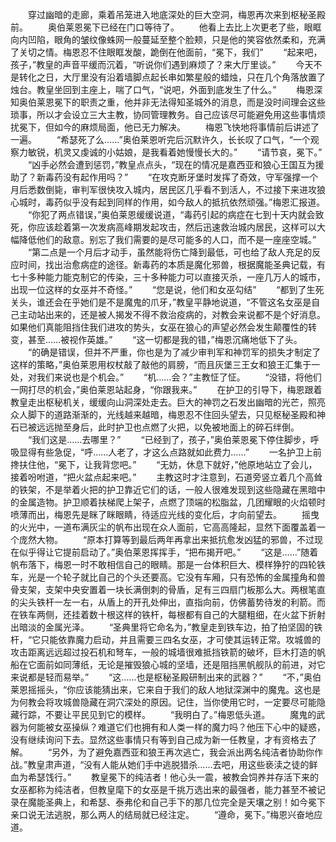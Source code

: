 　　穿过幽暗的走廊，乘着吊笼进入地底深处的巨大空洞，梅恩再次来到枢秘圣殿前。
　　奥伯莱恩冕下已经在门口等待了。
　　他看上去比上次更老了些，眼眶向内凹陷，眼角的皱纹像蛛网一般蔓延至整个脸颊，只是他的笑容依然柔和，充满了关切之情。梅恩忍不住眼眶发酸，跪倒在他面前，“冕下，我们”
　　“起来吧，孩子，”教皇的声音平缓而沉着，“听说你们遇到麻烦了？来大厅里谈。”
　　今天不是转化之日，大厅里没有沿着墙脚点起长串如繁星般的蜡烛，只在几个角落放置了烛台。教皇坐回到主座上，喘了口气，“说吧，外面到底发生了什么。”
　　梅恩深知奥伯莱恩冕下的职责之重，他并非无法得知圣城外的消息，而是没时间理会这些琐事，所以才会设立三大主教，协同管理教务。自己应该尽可能避免用这些事情烦扰冕下，但如今的麻烦局面，他已无力解决。
　　梅恩飞快地将事情前后讲述了一遍。
　　“希瑟死了么……”奥伯莱恩听完后沉默许久，长长叹了口气，“一个观察力敏锐，机灵又虔诚的小姑娘，是我看着她慢慢长大的。”
　　“请节哀，冕下。”
　　“凶手必然会遭到惩罚，”教皇点点头，“现在的情况是嘉西亚和狼心王国互为援助了？新毒药没有起作用吗？”
　　“在攻克断牙堡时发挥了奇效，守军强撑一个月后悉数倒毙，审判军很快攻入城内，居民区几乎看不到活人，不过接下来进攻狼心城时，毒药似乎没有起到同样的作用，如今敌人的抵抗依然顽强。”梅恩汇报道。
　　“你犯了两点错误，”奥伯莱恩缓缓说道，“毒药引起的病症在七到十天内就会致死，你应该趁着第一次发病高峰期发起攻击，然后迅速救治城内居民，这样可以大幅降低他们的敌意。别忘了我们需要的是尽可能多的人口，而不是一座座空城。”
　　“第二点是一个月后才动手，虽然能将伤亡降到最低，可也给了敌人充足的反应时间，找出治愈病症的途径。新毒药的本质是魔化邪兽，根据魔能圣典记载，有七十多种能力能克制它的传染，三十多种能力可以直接灭杀，一座几万人的城市，出现一位这样的女巫并不奇怪。”
　　“您是说，他们和女巫勾结”
　　“都到了生死关头，谁还会在乎她们是不是魔鬼的爪牙，”教皇平静地说道，“不管这名女巫是自己主动站出来的，还是被人揭发不得不救治疫病的，对教会来说都不是个好消息。如果他们真能阻挡住我们进攻的势头，女巫在狼心的声望必然会发生颠覆性的转变，甚至……被视作英雄。”
　　“这一切都是我的错，”梅恩沉痛地低下了头。
　　“的确是错误，但并不严重，你也是为了减少审判军和神罚军的损失才制定了这样的策略，”奥伯莱恩用权杖敲了敲他的肩膀，“而且灰堡三王女和狼王汇集于一处，对我们来说也是个机会。”
　　“机……会？”主教怔了怔。
　　“没错，将他们一网打尽的机会，”奥伯莱恩站起身，“你跟我来。”
　　在护卫的引导下，梅恩跟着教皇走出枢秘机关，缓缓向山洞深处走去。巨大的神罚之石发出幽暗的光芒，照亮众人脚下的道路渐渐的，光线越来越暗，梅恩忍不住回头望去，只见枢秘圣殿和神石已被远远抛至身后，此时护卫也点燃了火把，以免被地面上的碎石绊倒。
　　“我们这是……去哪里？”
　　“已经到了，孩子，”奥伯莱恩冕下停住脚步，呼吸显得有些急促，“呼……人老了，才这么点路就如此费力……”
　　一名护卫上前搀扶住他，“冕下，让我背您吧。”
　　“无妨，休息下就好，”他原地站立了会儿，接着吩咐道，“把火盆点起来吧。”
　　主教这时才注意到，石道旁竖立着几个高耸的铁架，不是举着火把的护卫靠近它们的话，一般人很难发现到这些隐藏在黑暗中的金属造物。护卫顺着扶梯爬上架子，点燃了顶端的松脂盆，几团耀眼的火焰顿时喷薄而出，梅恩先是眯了眯眼睛，待适应光线的变化后，才向前望去。
　　摇曳的火光中，一道布满灰尘的帆布出现在众人面前，它高高隆起，显然下面覆盖着一个庞然大物。
　　“原本打算等到最后两年再拿出来抵抗愈发凶猛的邪兽，不过现在似乎得让它提前启动了。”奥伯莱恩挥挥手，“把布揭开吧。”
　　“这是……”随着帆布落下，梅恩一时不敢相信自己的眼睛。那是一台体积巨大、模样狰狞的四轮铁车，光是一个轮子就比自己的个头还要高。它没有车厢，只有恐怖的金属撞角和兽骨支架，支架中央安置着一块长满倒刺的骨盾，足有三四扇门板那么大。两根笔直的尖头铁杆一左一右，从盾上的开孔处伸出，直指向前，仿佛蓄势待发的利箭。而在铁车两侧，还挂着数十根这样的铁杆，每根都有自己的大腿粗细，在火盆下折射出暗淡的金属光泽。
　　“圣典里将它命名为，”教皇走到铁车边，拍了拍坚固的铁杆，“它只能依靠魔力启动，并且需要三四名女巫，才可使其运转正常。攻城兽的攻击距离远远超过投石机和弩车，一般的城墙很难抵挡铁箭的破坏，巨木打造的帆船在它面前如同薄纸，无论是摧毁狼心城的坚墙，还是阻挡黑帆舰队的前进，对它来说都是轻而易举。”
　　“这……也是枢秘圣殿研制出来的武器？”
　　“不，”奥伯莱恩摇摇头，“你应该能猜出来，它来自于我们的敌人地狱深渊中的魔鬼。这也是为何教会将攻城兽隐藏在洞穴深处的原因。记住，当你使用它时，一定要尽可能隐藏行踪，不要让平民见到它的模样。
　　“我明白了。”梅恩低头道。
　　魔鬼的武器为何能被女巫操纵？难道它们也拥有和人类一样的魔力吗？他压下心中的疑惑，没有继续询问下去。显然这些事情只有等到自己成为新一任教皇，才有资格去了解。
　　“另外，为了避免嘉西亚和狼王再次逃亡，我会派出两名纯洁者协助你作战。”教皇肃声道，“没有人能从她们手中逃脱猎杀……去吧，用这些亵渎之徒的鲜血为希瑟饯行。”
　　教皇冕下的纯洁者！他心头一震，被教会饲养并存活下来的女巫都称为纯洁者，但教皇麾下的女巫是千挑万选出来的最强者，能力甚至不被记录在魔能圣典上，和希瑟、泰弗伦和自己手下的那几位完全是天壤之别！如今冕下亲口说无法逃脱，那么两人的结局就已经注定。
　　“遵命，冕下。”梅恩兴奋地应道。